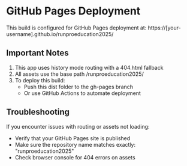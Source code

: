 # GitHub Pages Deployment

This build is configured for GitHub Pages deployment at:
https://[your-username].github.io/runproeducation2025/

## Important Notes

1. This app uses history mode routing with a 404.html fallback
2. All assets use the base path /runproeducation2025/
3. To deploy this build:
   - Push this dist folder to the gh-pages branch
   - Or use GitHub Actions to automate deployment

## Troubleshooting

If you encounter issues with routing or assets not loading:
- Verify that your GitHub Pages site is published
- Make sure the repository name matches exactly: "runproeducation2025"
- Check browser console for 404 errors on assets
  